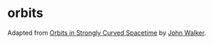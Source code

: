 # orbits

Adapted from
[Orbits in Strongly Curved Spacetime](http://www.fourmilab.ch/gravitation/orbits/)
by [John Walker](http://www.fourmilab.ch/).
